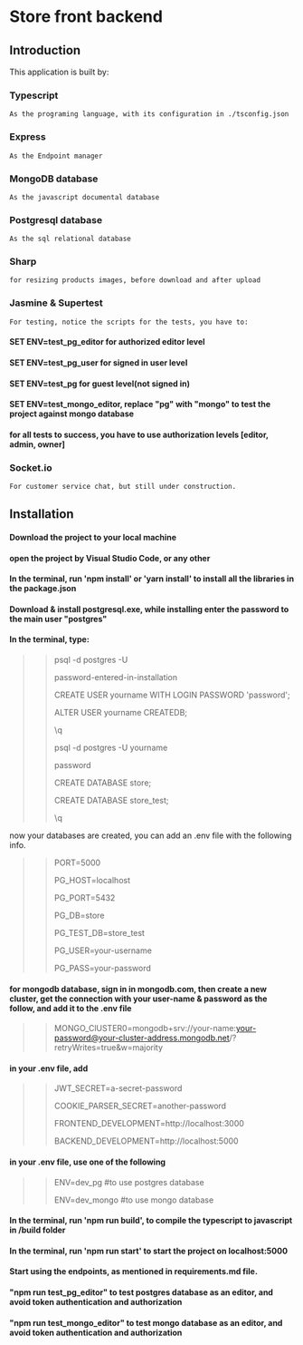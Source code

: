 # Store front backend

## Introduction

This application is built by:

### Typescript

    As the programing language, with its configuration in ./tsconfig.json

### Express

    As the Endpoint manager

### MongoDB database

    As the javascript documental database

### Postgresql database

    As the sql relational database

### Sharp
    for resizing products images, before download and after upload

### Jasmine & Supertest

    For testing, notice the scripts for the tests, you have to:

#### SET ENV=test_pg_editor for authorized editor level

#### SET ENV=test_pg_user for signed in user level

#### SET ENV=test_pg for guest level(not signed in)

#### SET ENV=test_mongo_editor, replace "pg" with "mongo" to test the project against mongo database

#### for all tests to success, you have to use authorization levels [editor, admin, owner]

### Socket.io

    For customer service chat, but still under construction.

## Installation

#### Download the project to your local machine

#### open the project by Visual Studio Code, or any other

#### In the terminal, run 'npm install' or 'yarn install' to install all the libraries in the package.json

#### Download & install postgresql.exe, while installing enter the password to the main user "postgres"

#### In the terminal, type:

> > psql -d postgres -U
> >
> > password-entered-in-installation
> >
> > CREATE USER yourname WITH LOGIN PASSWORD 'password';
> >
> > ALTER USER yourname CREATEDB;
> >
> > \q
> >
> > psql -d postgres -U yourname
> >
> > password
> >
> > CREATE DATABASE store;
> >
> > CREATE DATABASE store_test;
> >
> > \q

now your databases are created, you can add an .env file with the following info.

> > PORT=5000
> >
> > PG_HOST=localhost
> >
> > PG_PORT=5432
> >
> > PG_DB=store
> >
> > PG_TEST_DB=store_test
> >
> > PG_USER=your-username
> >
> > PG_PASS=your-password

#### for mongodb database, sign in in mongodb.com, then create a new cluster, get the connection with your user-name & password as the follow, and add it to the .env file

> > MONGO_ClUSTER0=mongodb+srv://your-name:your-password@your-cluster-address.mongodb.net/?retryWrites=true&w=majority

#### in your .env file, add

> > JWT_SECRET=a-secret-password
> >
> > COOKIE_PARSER_SECRET=another-password
> >
> > FRONTEND_DEVELOPMENT=http://localhost:3000
> >
> > BACKEND_DEVELOPMENT=http://localhost:5000

#### in your .env file, use one of the following

> > ENV=dev_pg #to use postgres database
> >
> > ENV=dev_mongo #to use mongo database

#### In the terminal, run 'npm run build', to compile the typescript to javascript in /build folder

#### In the terminal, run 'npm run start' to start the project on localhost:5000

#### Start using the endpoints, as mentioned in requirements.md file.

#### "npm run test_pg_editor" to test postgres database as an editor, and avoid token authentication and authorization

#### "npm run test_mongo_editor" to test mongo database as an editor, and avoid token authentication and authorization
